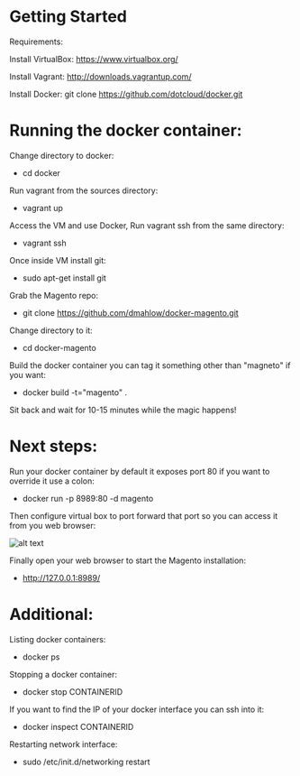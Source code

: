 Getting Started
========================

Requirements:

Install VirtualBox:
https://www.virtualbox.org/

Install Vagrant:
http://downloads.vagrantup.com/

Install Docker:
git clone https://github.com/dotcloud/docker.git


Running the docker container:
========================

Change directory to docker:

* cd docker

Run vagrant from the sources directory:

* vagrant up

Access the VM and use Docker, Run vagrant ssh from the same directory:

* vagrant ssh

Once inside VM install git: 

* sudo apt-get install git

Grab the Magento repo:

* git clone https://github.com/dmahlow/docker-magento.git

Change directory to it:

* cd docker-magento

Build the docker container you can tag it something other than "magneto" if you want:

* docker build -t="magento" .

Sit back and wait for 10-15 minutes while the magic happens!

Next steps:
========================

Run your docker container by default it exposes port 80 if you want to override it use a colon:

* docker run -p 8989:80 -d magento

Then configure virtual box to port forward that port so you can access it from you web browser:

![alt text](https://raw.github.com/tegansnyder/docker-magento/master/vm-settings.png "Virtual Box Settings")

Finally open your web browser to start the Magento installation:
* http://127.0.0.1:8989/


Additional:
========================

Listing docker containers:
* docker ps

Stopping a docker container:
* docker stop CONTAINERID

If you want to find the IP of your docker interface you can ssh into it:
* docker inspect CONTAINERID

Restarting network interface:
* sudo /etc/init.d/networking restart
